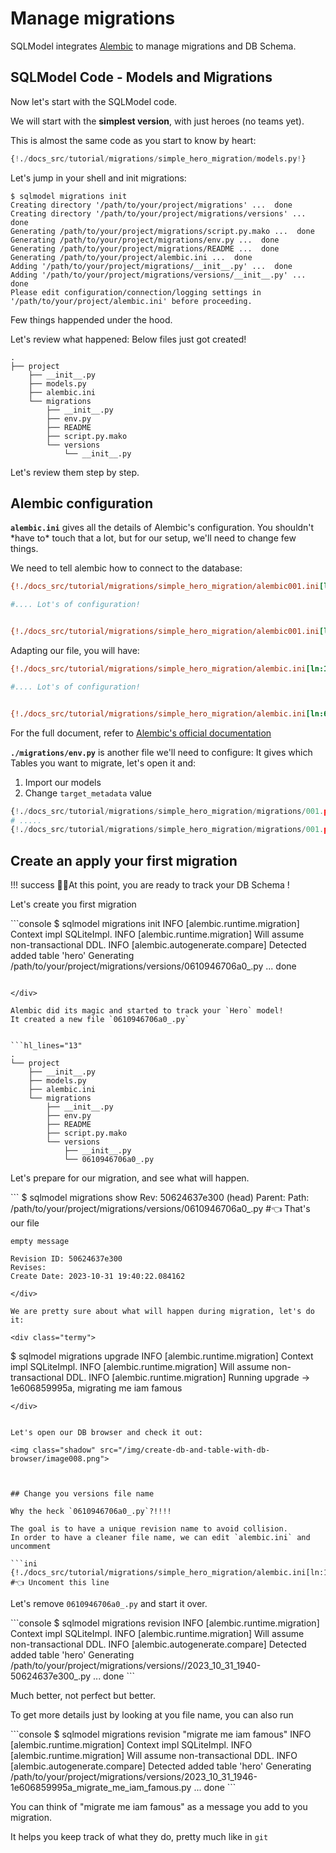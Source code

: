 # Manage migrations

SQLModel integrates [Alembic](https://alembic.sqlalchemy.org/en/latest/) to manage migrations and DB Schema.


## **SQLModel** Code - Models and Migrations

Now let's start with the SQLModel code.

We will start with the **simplest version**, with just heroes (no teams yet).

This is almost the same code as you start to know by heart:

```Python
{!./docs_src/tutorial/migrations/simple_hero_migration/models.py!}
```

Let's jump in your shell and init migrations:

<div class="termy">

```console
$ sqlmodel migrations init
Creating directory '/path/to/your/project/migrations' ...  done
Creating directory '/path/to/your/project/migrations/versions' ...  done
Generating /path/to/your/project/migrations/script.py.mako ...  done
Generating /path/to/your/project/migrations/env.py ...  done
Generating /path/to/your/project/migrations/README ...  done
Generating /path/to/your/project/alembic.ini ...  done
Adding '/path/to/your/project/migrations/__init__.py' ...  done
Adding '/path/to/your/project/migrations/versions/__init__.py' ...  done
Please edit configuration/connection/logging settings in '/path/to/your/project/alembic.ini' before proceeding.
```
</div>

Few things happended under the hood.

Let's review what happened: Below files just got created!

```hl_lines="5-12"
.
├── project
    ├── __init__.py
    ├── models.py
    ├── alembic.ini
    └── migrations
        ├── __init__.py
        ├── env.py
        ├── README
        ├── script.py.mako
        └── versions
            └── __init__.py
```

Let's review them step by step.

## Alembic configuration

**`alembic.ini`** gives all the details of Alembic's configuration. You shouldn't \*have to\* touch that a lot, but for our setup, we'll need to change few things.

We need to tell alembic how to connect to the database:

```ini hl_lines="10"
{!./docs_src/tutorial/migrations/simple_hero_migration/alembic001.ini[ln:1-5]!}

#.... Lot's of configuration!


{!./docs_src/tutorial/migrations/simple_hero_migration/alembic001.ini[ln:63]!} # 👈 Let's Change that!
```
Adapting our file, you will have:

```ini hl_lines="10"
{!./docs_src/tutorial/migrations/simple_hero_migration/alembic.ini[ln:1-5]!}

#.... Lot's of configuration!


{!./docs_src/tutorial/migrations/simple_hero_migration/alembic.ini[ln:63]!} # 👈 To that
```

For the full document, refer to [Alembic's official documentation](https://alembic.sqlalchemy.org/en/latest/tutorial.html#editing-the-ini-file)

**`./migrations/env.py`** is another file we'll need to configure:
It gives which Tables you want to migrate, let's open it and:

1. Import our models
2. Change `target_metadata` value

```Python hl_lines="5 7"
{!./docs_src/tutorial/migrations/simple_hero_migration/migrations/001.py[ln:1-5]!} 👈 Import your model
# .....
{!./docs_src/tutorial/migrations/simple_hero_migration/migrations/001.py[ln:19]!} 👈 Set you Metadata value
```

## Create an apply your first migration
!!! success
    👏🎉At this point, you are ready to track your DB Schema !

Let's create you first migration

<div class="termy">
```console
$ sqlmodel migrations init
INFO  [alembic.runtime.migration] Context impl SQLiteImpl.
INFO  [alembic.runtime.migration] Will assume non-transactional DDL.
INFO  [alembic.autogenerate.compare] Detected added table 'hero'
  Generating /path/to/your/project/migrations/versions/0610946706a0_.py ...  done

```

</div>

Alembic did its magic and started to track your `Hero` model!
It created a new file `0610946706a0_.py`


```hl_lines="13"
.
└── project
    ├── __init__.py
    ├── models.py
    ├── alembic.ini
    └── migrations
        ├── __init__.py
        ├── env.py
        ├── README
        ├── script.py.mako
        └── versions
            ├── __init__.py
            └── 0610946706a0_.py
```

Let's prepare for our migration, and see what will happen.

<div class="termy">
```
$ sqlmodel migrations show
Rev: 50624637e300 (head)
Parent: <base>
Path: /path/to/your/project/migrations/versions/0610946706a0_.py #👈 That's our file

    empty message

    Revision ID: 50624637e300
    Revises:
    Create Date: 2023-10-31 19:40:22.084162
```
</div>

We are pretty sure about what will happen during migration, let's do it:

<div class="termy">
```
$ sqlmodel migrations upgrade
INFO  [alembic.runtime.migration] Context impl SQLiteImpl.
INFO  [alembic.runtime.migration] Will assume non-transactional DDL.
INFO  [alembic.runtime.migration] Running upgrade  -> 1e606859995a, migrating me iam famous
```
</div>


Let's open our DB browser and check it out:

<img class="shadow" src="/img/create-db-and-table-with-db-browser/image008.png">



## Change you versions file name

Why the heck `0610946706a0_.py`?!!!!

The goal is to have a unique revision name to avoid collision.
In order to have a cleaner file name, we can edit `alembic.ini` and uncomment

```ini
{!./docs_src/tutorial/migrations/simple_hero_migration/alembic.ini[ln:11]!} #👈 Uncoment this line
```

Let's remove `0610946706a0_.py` and start it over.

<div class="termy">
```console
$ sqlmodel migrations revision
INFO  [alembic.runtime.migration] Context impl SQLiteImpl.
INFO  [alembic.runtime.migration] Will assume non-transactional DDL.
INFO  [alembic.autogenerate.compare] Detected added table 'hero'
  Generating /path/to/your/project/migrations/versions//2023_10_31_1940-50624637e300_.py ...  done
```
</div>

Much better, not perfect but better.

To get more details just by looking at you file name, you can also run


<div class="termy">
```console
$ sqlmodel migrations revision "migrate me iam famous"
INFO  [alembic.runtime.migration] Context impl SQLiteImpl.
INFO  [alembic.runtime.migration] Will assume non-transactional DDL.
INFO  [alembic.autogenerate.compare] Detected added table 'hero'
  Generating /path/to/your/project/migrations/versions/2023_10_31_1946-1e606859995a_migrate_me_iam_famous.py
  ...  done
```
</div>


You can think of "migrate me iam famous" as a message you add to you migration.

It helps you keep track of what they do, pretty much like in `git`
